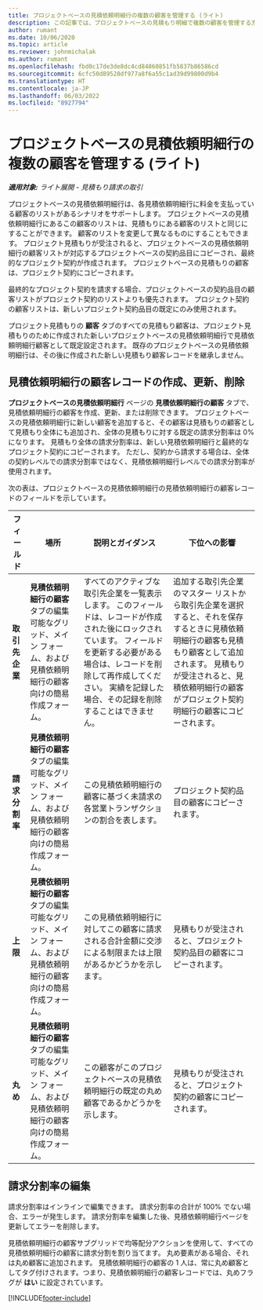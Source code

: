 ```yaml
---
title: プロジェクトベースの見積依頼明細行の複数の顧客を管理する (ライト)
description: この記事では、プロジェクトベースの見積もり明細で複数の顧客を管理する方法について説明します。
author: rumant
ms.date: 10/06/2020
ms.topic: article
ms.reviewer: johnmichalak
ms.author: rumant
ms.openlocfilehash: fbd0c17de3de8dc4cd84860851fb5837b86586cd
ms.sourcegitcommit: 6cfc50d89528df977a8f6a55c1ad39d99800d9b4
ms.translationtype: HT
ms.contentlocale: ja-JP
ms.lasthandoff: 06/03/2022
ms.locfileid: "8927794"
---
```

# <a name="manage-multiple-customers-on-project-based-quote-lines---lite"></a>プロジェクトベースの見積依頼明細行の複数の顧客を管理する (ライト)

_**適用対象:** ライト展開 - 見積もり請求の取引_

プロジェクトベースの見積依頼明細行は、各見積依頼明細行に料金を支払っている顧客のリストがあるシナリオをサポートします。 プロジェクトベースの見積依頼明細行にあるこの顧客のリストは、見積もりにある顧客のリストと同じにすることができます。 顧客のリストを変更して異なるものにすることもできます。 プロジェクト見積もりが受注されると、プロジェクトベースの見積依頼明細行の顧客リストが対応するプロジェクトベースの契約品目にコピーされ、最終的なプロジェクト契約が作成されます。 プロジェクトベースの見積もりの顧客は、プロジェクト契約にコピーされます。

最終的なプロジェクト契約を請求する場合、プロジェクトベースの契約品目の顧客リストがプロジェクト契約のリストよりも優先されます。 プロジェクト契約の顧客リストは、新しいプロジェクト契約品目の既定にのみ使用されます。

プロジェクト見積もりの **顧客** タブのすべての見積もり顧客は、プロジェクト見積もりのために作成された新しいプロジェクトベースの見積依頼明細行で見積依頼明細行顧客として既定設定されます。 既存のプロジェクトベースの見積依頼明細行は、その後に作成された新しい見積もり顧客レコードを継承しません。

## <a name="create-update-or-delete-a-quote-line-customer-record"></a>見積依頼明細行の顧客レコードの作成、更新、削除

**プロジェクトベースの見積依頼明細行** ページの **見積依頼明細行の顧客** タブで、見積依頼明細行の顧客を作成、更新、または削除できます。 プロジェクトベースの見積依頼明細行に新しい顧客を追加すると、その顧客は見積もりの顧客として見積もり全体にも追加され、全体の見積もりに対する既定の請求分割率は 0% になります。 見積もり全体の請求分割率は、新しい見積依頼明細行と最終的なプロジェクト契約にコピーされます。 ただし、契約から請求する場合は、全体の契約レベルでの請求分割率ではなく、見積依頼明細行レベルでの請求分割率が使用されます。 

次の表は、プロジェクトベースの見積依頼明細行の見積依頼明細行の顧客レコードのフィールドを示しています。

| フィールド | 場所 | 説明とガイダンス | 下位への影響 |
| --- | --- | --- | --- |
| **取引先企業** | **見積依頼明細行の顧客** タブの編集可能なグリッド、メイン フォーム、および見積依頼明細行の顧客向けの簡易作成フォーム。 | すべてのアクティブな取引先企業を一覧表示します。 このフィールドは、レコードが作成された後にロックされています。 フィールドを更新する必要がある場合は、レコードを削除して再作成してください。 実績を記録した場合、その記録を削除することはできません。 | 追加する取引先企業のマスター リストから取引先企業を選択すると、それを保存するときに見積依頼明細行の顧客も見積もり顧客として追加されます。 見積もりが受注されると、見積依頼明細行の顧客がプロジェクト契約明細行の顧客にコピーされます。 |
| **請求分割率** | **見積依頼明細行の顧客** タブの編集可能なグリッド、メイン フォーム、および見積依頼明細行の顧客向けの簡易作成フォーム。 | この見積依頼明細行の顧客に基づく未請求の各営業トランザクションの割合を表します。 | プロジェクト契約品目の顧客にコピーされます。 |
| **上限** | **見積依頼明細行の顧客** タブの編集可能なグリッド、メイン フォーム、および見積依頼明細行の顧客向けの簡易作成フォーム。 | この見積依頼明細行に対してこの顧客に請求される合計金額に交渉による制限または上限があるかどうかを示します。 | 見積もりが受注されると、プロジェクト契約品目の顧客にコピーされます。 |
| **丸め** | **見積依頼明細行の顧客** タブの編集可能なグリッド、メイン フォーム、および見積依頼明細行の顧客向けの簡易作成フォーム。 | この顧客がこのプロジェクトベースの見積依頼明細行の既定の丸め顧客であるかどうかを示します。 | 見積もりが受注されると、プロジェクト契約の顧客にコピーされます。 |

## <a name="edit-billing-split-percentages"></a>請求分割率の編集

請求分割率はインラインで編集できます。 請求分割率の合計が 100% でない場合、エラーが発生します。 請求分割率を編集した後、見積依頼明細行ページを更新してエラーを削除します。

見積依頼明細行の顧客サブグリッドで均等配分アクションを使用して、すべての見積依頼明細行の顧客に請求分割を割り当てます。 丸め要素がある場合、それは丸め顧客に追加されます。 見積依頼明細行の顧客の 1 人は、常に丸め顧客としてタグ付けされます。つまり、見積依頼明細行の顧客レコードでは、丸めフラグが **はい** に設定されています。 


[!INCLUDE[footer-include](../../includes/footer-banner.md)]